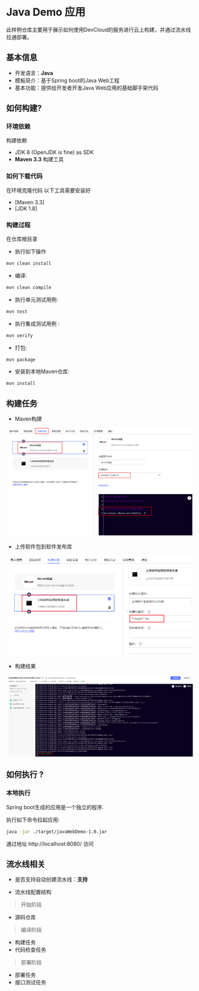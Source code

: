 # Java Demo 应用


此样例仓库主要用于展示如何使用DevCloud的服务进行云上构建，并通过流水线拉通部署。

## 基本信息

+ 开发语言：**Java**
+ 模板简介：基于Spring boot的Java Web工程
+ 基本功能：提供给开发者开发Java Web应用的基础脚手架代码

## 如何构建?

### 环境依赖

构建依赖
* JDK 8 (OpenJDK is fine) as SDK
* **Maven 3.3** 构建工具

### 如何下载代码

在环境克隆代码
以下工具需要安装好
* [Maven 3.3]
* [JDK 1.8]

### 构建过程

在仓库根目录

* 执行如下操作
```bash
mvn clean install
```
* 编译:
```bash
mvn clean compile
```
* 执行单元测试用例:
```bash
mvn test
```
* 执行集成测试用例 :
```bash
mvn verify
```

* 打包:
```bash
mvn package
```

* 安装到本地Maven仓库:
```bash
mvn install
```

## 构建任务


* Maven构建

![Maven构建](./images/maven-build.PNG)

* 上传软件包到软件发布库

![上传软件包到软件发布库](./images/upload-release-repository.PNG)

* 构建结果

![构建结果](./images/build-success.PNG)

## 如何执行 ?

### 本地执行

 Spring boot生成的应用是一个独立的程序.

执行如下命令拉起应用:

```bash
java -jar ./target/javaWebDemo-1.0.jar
```

通过地址 http://localhost:8080/ 访问


## 流水线相关

- 是否支持自动创建流水线：**支持**

- 流水线配置结构

> 开始阶段
+ 源码仓库

> 编译阶段
+ 构建任务
+ 代码检查任务

> 部署阶段
+ 部署任务
+ 接口测试任务

